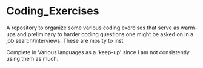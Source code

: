 # Coding_Exercises
A repository to organize some various coding exercises that serve as warm-ups and preliminary to 
harder coding questions one might be asked on in a job search/interviews. These are moslty to inst

Complete in Various languages as a 'keep-up' since I am not consistently using them as much.

